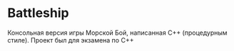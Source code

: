 # Battleship
Консольная версия игры Морской Бой, написанная C++ (процедурным стиле). Проект был для экзамена по C++
